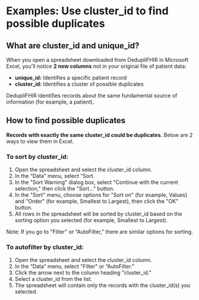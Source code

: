 # Examples: Use cluster_id to find possible duplicates

## What are cluster_id and unique_id?
When you open a spreadsheet downloaded from DedupliFHIR in Microsoft Excel, you'll notice **2 new columns** not in your original file of patient data:
- **unique_id:** Identifies a specific patient record
- **cluster_id:** Identifies a cluster of possible duplicates  

DedupliFHIR identifies records about the same fundamental source of information (for example, a patient).

## How to find possible duplicates 
**Records with exactly the same cluster_id could be duplicates.** Below are 2 ways to view them in Excel. 

### To sort by cluster_id: 
1. Open the spreadsheet and select the cluster_id column.
2. In the “Data” menu, select "Sort.
3. In the "Sort Warning" dialog box, select "Continue with the current selection," then click the "Sort..." button.  
4. In the "Sort" menu, choose options for "Sort on" (for example, Values) and "Order" (for example, Smallest to Largest), then click the "OK" button. 
5. All rows in the spreadsheet will be sorted by cluster_id based on the sorting option you selected (for example, Smallest to Largest).

Note: If you go to "Filter" or “AutoFilter,” there are similar options for sorting. 

### To autofilter by cluster_id:
1. Open the spreadsheet and select the cluster_id column.
2. In the “Data” menu, select "Filter" or “AutoFilter.”
3. Click the arrow next to the column heading "cluster_id."
4. Select a cluster_id from the list.
5. The spreadsheet will contain only the records with the cluster_id(s) you selected.






